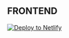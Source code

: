 ## FRONTEND

[![Deploy to Netlify](https://www.netlify.com/img/deploy/button.svg)](https://app.netlify.com/start/deploy?repository=https://github.com/morganpage/blog-frontend)
